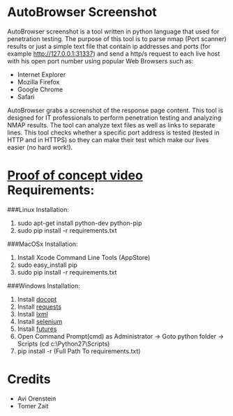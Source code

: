 AutoBrowser Screenshot
===========

AutoBrowser screenshot is a tool written in python language that used for penetration testing.
The purpose of this tool is to parse nmap (Port scanner) results or just a simple text file that contain ip addresses and ports (for example http://127.0.0.1:31337)
and send a http/s request to each live host with his open port number using popular Web Browsers such as:

* Internet Explorer
* Mozilla Firefox
* Google Chrome
* Safari

AutoBrowser grabs a screenshot of the response page content.
This tool is designed for IT professionals to perform penetration testing and analyzing NMAP results.
The tool can analyze text files as well as links to separate lines.
This tool checks whether a specific port address is tested (tested in HTTP and in HTTPS) so they can make their test which make our lives easier (no hard work!).

[Proof of concept video](https://www.youtube.com/watch?v=iiexvh3KLvE&feature=youtu.be)
Requirements:
===============
###Linux Installation:
1. sudo apt-get install python-dev python-pip
2. sudo pip install -r requirements.txt

###MacOSx Installation:
1. Install Xcode Command Line Tools (AppStore)
2. sudo easy_install pip
3. sudo pip install -r requirements.txt

###Windows Installation:
1. Install [docopt](https://github.com/docopt/docopt)
2. Install [requests](http://www.lfd.uci.edu/~gohlke/pythonlibs/#requests)
3. Install [lxml](http://www.lfd.uci.edu/~gohlke/pythonlibs/#lxml)
4. Install [selenium](https://pypi.python.org/pypi/selenium)
5. Install [futures](https://pypi.python.org/pypi/futures)
6. Open Command Prompt(cmd) as Administrator -> Goto python folder -> Scripts (cd c:\Python27\Scripts)
7. pip install -r (Full Path To requirements.txt)

Credits
========
* Avi Orenstein
* Tomer Zait
